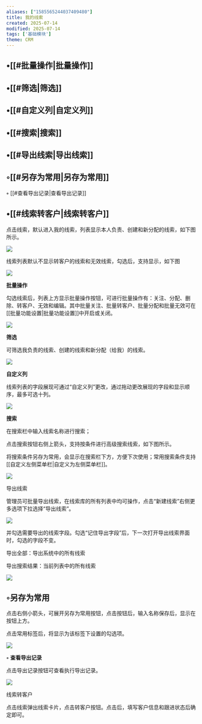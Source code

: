 ```yaml
---
aliases: ["1585565244037409480"]
title: 我的线索
created: 2025-07-14
modified: 2025-07-14
tags: ['基础模块']
theme: CRM
---
```


## •[[#批量操作|批量操作]]

## •[[#筛选|筛选]]

## •[[#自定义列|自定义列]]

## •[[#搜索|搜索]]

## •[[#导出线索|导出线索]]

## ◦[[#另存为常用|另存为常用]]

**◦** [[#查看导出记录|查看导出记录]]

## •[[#线索转客户|线索转客户]]

点击线索，默认进入我的线索，列表显示本人负责、创建和新分配的线索，如下图所示。

![](https://myhelpdoc.oss-cn-heyuan.aliyuncs.com/mdimages/7e1e958bd6742b55f8b9215113f2f099.jpg)

线索列表默认不显示转客户的线索和无效线索，勾选后，支持显示，如下图

![](https://myhelpdoc.oss-cn-heyuan.aliyuncs.com/mdimages/8cbeeca6f7408d87c8c24658f0a8ec3d.jpg)

**批量操作**

勾选线索后，列表上方显示批量操作按钮，可进行批量操作有：关注、分配、删除、转客户、无效和编辑。其中批量关注、批量转客户、批量分配和批量无效可在[[批量功能设置|批量功能设置]]中开启或关闭。

![](https://myhelpdoc.oss-cn-heyuan.aliyuncs.com/mdimages/d7b206a3dc86e0531e9b2447326d3ecb.jpg)

**筛选**

可筛选我负责的线索、创建的线索和新分配（给我）的线索。

![](https://myhelpdoc.oss-cn-heyuan.aliyuncs.com/mdimages/15c4ca49993ba187e79beb460b4d71ed.jpg)

**自定义列**

线索列表的字段展现可通过“自定义列”更改，通过拖动更改展现的字段和显示顺序，最多可选十列。

![](https://myhelpdoc.oss-cn-heyuan.aliyuncs.com/mdimages/4ab92da2a84d44b841509da2a7042e95.jpg)

**搜索**

在搜索栏中输入线索名称进行搜索；

点击搜索按钮右侧上箭头，支持按条件进行高级搜索线索，如下图所示。

将搜索条件另存为常用，会显示在搜索栏下方，方便下次使用；常用搜索条件支持[[自定义左侧菜单栏|自定义为左侧菜单栏]]。

![](https://myhelpdoc.oss-cn-heyuan.aliyuncs.com/mdimages/97c4d57ff00c4603cd4c97ea93745b31.jpg)

导出线索

管理员可批量导出线索，在线索库的所有列表中均可操作，点击“新建线索”右侧更多选项下拉选择“导出线索”。

![](https://myhelpdoc.oss-cn-heyuan.aliyuncs.com/mdimages/171c89876c3c78659ce9640972d99576.jpg)

并勾选需要导出的线索字段。勾选“记住导出字段”后，下一次打开导出线索界面时，勾选的字段不变。

导出全部：导出系统中的所有线索

导出搜索结果：当前列表中的所有线索

![](https://myhelpdoc.oss-cn-heyuan.aliyuncs.com/mdimages/179cd0ee568ce91f1efe3bebd73f82c7.jpg)

## ◦另存为常用

点击右侧小箭头，可展开另存为常用按钮，点击按钮后，输入名称保存后，显示在按钮上方。

点击常用标签后，将显示为该标签下设置的勾选项。

![](https://myhelpdoc.oss-cn-heyuan.aliyuncs.com/mdimages/3b720d947b5932f3010520eb94097360.jpg)

**◦** **查看导出记录**

点击导出记录按钮可查看执行导出记录。

![](https://myhelpdoc.oss-cn-heyuan.aliyuncs.com/mdimages/ad1ed8140fb07a2c10d2b77c0eeaffdb.jpg)

线索转客户

点击线索弹出线索卡片，点击转客户按钮。点击后，填写客户信息和跟进状态后确定即可。

